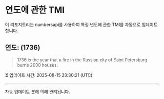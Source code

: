
# 연도에 관한 TMI

이 리포지토리는 numbersapi를 사용하여 특정 년도에 관한 TMI를 자동으로 업데이트합니다.

## 연도: (1736)
> 1736 is the year that a fire in the Russian city of Saint Petersburg burns 2000 houses.

⏳ 업데이트 시간: 2025-08-15 23:30:21 (UTC)

---
자동 업데이트 봇에 의해 관리됩니다.
